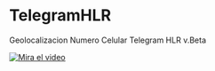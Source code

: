 # TelegramHLR
Geolocalizacion Numero Celular Telegram HLR v.Beta

[![Mira el video](https://img.youtube.com/vi/VIDEO_ID/maxresdefault.jpg)](https://www.facebook.com/h4ckzu5/videos/1332159601884151/)

